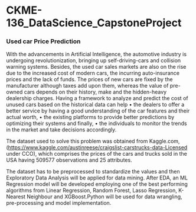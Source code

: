 # CKME-136_DataScience_CapstoneProject
### Used car Price Prediction
With the advancements in Artificial Intelligence, the automotive industry is undergoing revolutionization, bringing up self-driving-cars and collision warning systems. Besides, the used car sales markets are also on the rise due to the increased cost of modern cars, the incurring auto-insurance prices and the lack of funds. The prices of new cars are fixed by the manufacturer although taxes add upon them, whereas the value of pre-owned cars depends on their history, make and the hidden-heavy dealership charges. Having a framework to analyze and predict the cost of unused cars based on the historical data can help 
•	the dealers to offer a better service by having a good understanding of the car features and their actual worth, 
•	the existing platforms to provide better predictions by optimizing their systems and finally, 
•	the individuals to monitor the trends in the market and take decisions accordingly.

The dataset used to solve this problem was obtained from Kaggle.com,(https://www.kaggle.com/austinreese/craigslist-carstrucks-data-Licensed under CCO), which comprises the prices of the cars and trucks sold in the USA having 509577 observations and 25 attributes.

The dataset has to be preprocessed to standardize the values and then Exploratory Data Analysis will be applied for data mining. After EDA, an ML Regression model will be developed employing one of the best performing algorithms from Linear Regression, Random Forest, Lasso Regression, K-Nearest Neighbour and XGBoost.Python will be used for data wrangling, pre-processing and model implementation.
